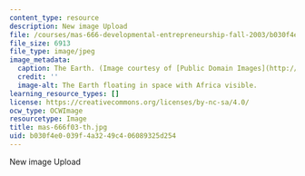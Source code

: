 ```yaml
---
content_type: resource
description: New image Upload
file: /courses/mas-666-developmental-entrepreneurship-fall-2003/b030f4e0039f4a3249c406089325d254_mas-666f03-th.jpg
file_size: 6913
file_type: image/jpeg
image_metadata:
  caption: The Earth. (Image courtesy of [Public Domain Images](http://www.pdimages.com/web6.htm).)
  credit: ''
  image-alt: The Earth floating in space with Africa visible.
learning_resource_types: []
license: https://creativecommons.org/licenses/by-nc-sa/4.0/
ocw_type: OCWImage
resourcetype: Image
title: mas-666f03-th.jpg
uid: b030f4e0-039f-4a32-49c4-06089325d254
---
```

New image Upload